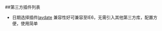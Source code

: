 ##第三方插件列表

- 日期选择插件[laydate](http://laydate.layui.com/api.html)
    兼容性好可兼容至IE6，无需引入其他第三方库，配置方便，使用简单